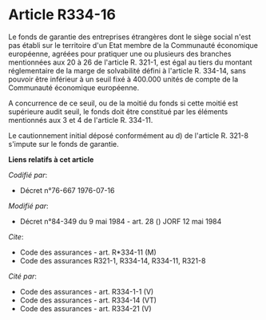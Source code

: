 # Article R334-16

Le fonds de garantie des entreprises étrangères dont le siège social n'est pas établi sur le territoire d'un Etat membre de
la Communauté économique européenne, agréées pour pratiquer une ou plusieurs des branches mentionnées aux 20 à 26 de
l'article R. 321-1, est égal au tiers du montant réglementaire de la marge de solvabilité défini à l'article R. 334-14, sans
pouvoir être inférieur à un seuil fixé à 400.000 unités de compte de la Communauté économique européenne.

A concurrence de ce seuil, ou de la moitié du fonds si cette moitié est supérieure audit seuil, le fonds doit être constitué
par les éléments mentionnés aux 3 et 4 de l'article R. 334-11.

Le cautionnement initial déposé conformément au d) de l'article R. 321-8 s'impute sur le fonds de garantie.

**Liens relatifs à cet article**

_Codifié par_:

  - Décret n°76-667 1976-07-16

_Modifié par_:

  - Décret n°84-349 du 9 mai 1984 - art. 28 () JORF 12 mai 1984

_Cite_:

  - Code des assurances - art. R*334-11 (M)
  - Code des assurances R321-1, R334-14, R334-11, R321-8

_Cité par_:

  - Code des assurances - art. R334-1-1 (V)
  - Code des assurances - art. R334-14 (VT)
  - Code des assurances - art. R334-21 (V)
